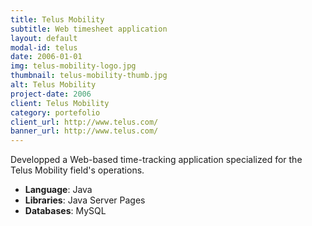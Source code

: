 ```yaml
---
title: Telus Mobility
subtitle: Web timesheet application
layout: default
modal-id: telus
date: 2006-01-01
img: telus-mobility-logo.jpg
thumbnail: telus-mobility-thumb.jpg
alt: Telus Mobility
project-date: 2006
client: Telus Mobility
category: portefolio
client_url: http://www.telus.com/
banner_url: http://www.telus.com/
---
```


Developped a Web-based time-tracking application specialized for the Telus Mobility field's operations.

- **Language**: Java
- **Libraries**: Java Server Pages
- **Databases**: MySQL